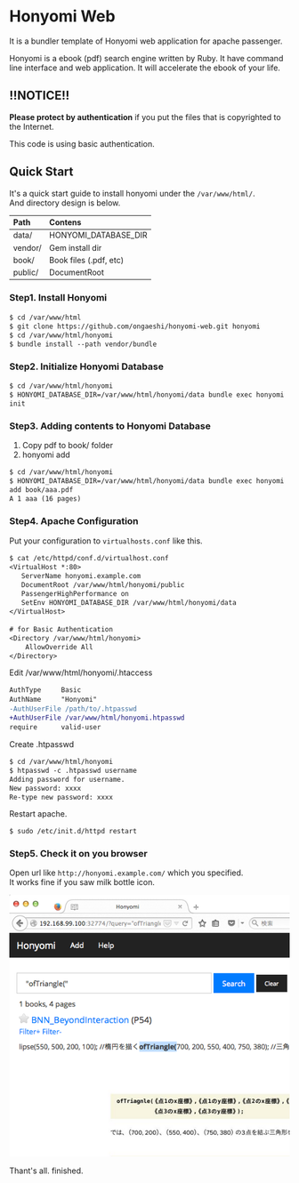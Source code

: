 # Honyomi Web

It is a bundler template of Honyomi web application for apache passenger.

Honyomi is a ebook (pdf) search engine written by Ruby. It have command line interface and web application. It will accelerate the ebook of your life.

## !!NOTICE!!

**Please protect by authentication** if you put the files that is copyrighted to the Internet.

This code is using basic authentication.

## Quick Start

It's a quick start guide to install honyomi under the `/var/www/html/`.  
And directory design is below.  

|Path|Contens|
|:---|:---|
|data/|HONYOMI_DATABASE_DIR|
|vendor/|Gem install dir|
|book/|Book files (.pdf, etc)|
|public/|DocumentRoot|

### Step1. Install Honyomi

```
$ cd /var/www/html
$ git clone https://github.com/ongaeshi/honyomi-web.git honyomi
$ cd /var/www/html/honyomi
$ bundle install --path vendor/bundle
```

### Step2. Initialize Honyomi Database

```
$ cd /var/www/html/honyomi
$ HONYOMI_DATABASE_DIR=/var/www/html/honyomi/data bundle exec honyomi init
```

### Step3. Adding contents to Honyomi Database

1. Copy pdf to book/ folder
2. honyomi add

```
$ cd /var/www/html/honyomi
$ HONYOMI_DATABASE_DIR=/var/www/html/honyomi/data bundle exec honyomi add book/aaa.pdf
A 1 aaa (16 pages)
```

### Step4. Apache Configuration

Put your configuration to `virtualhosts.conf` like this.

```
$ cat /etc/httpd/conf.d/virtualhost.conf
<VirtualHost *:80>
   ServerName honyomi.example.com
   DocumentRoot /var/www/html/honyomi/public
   PassengerHighPerformance on
   SetEnv HONYOMI_DATABASE_DIR /var/www/html/honyomi/data
</VirtualHost>

# for Basic Authentication
<Directory /var/www/html/honyomi>
    AllowOverride All
</Directory>
```

Edit /var/www/html/honyomi/.htaccess

```diff
AuthType     Basic
AuthName     "Honyomi"
-AuthUserFile /path/to/.htpasswd
+AuthUserFile /var/www/html/honyomi.htpasswd
require      valid-user
```

Create .htpasswd

```
$ cd /var/www/html/honyomi
$ htpasswd -c .htpasswd username
Adding password for username.
New password: xxxx
Re-type new password: xxxx
```

Restart apache.

```
$ sudo /etc/init.d/httpd restart
```

### Step5. Check it on you browser

Open url like `http://honyomi.example.com/` which you specified.  
It works fine if you saw milk bottle icon.

![honyomi-web](https://github.com/ongaeshi/honyomi/blob/master/images/honyomi-01.png)

Thant's all. finished.
